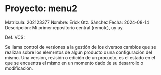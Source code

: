 # Proyecto: menu2

Matricula: 202123377
Nombre: Erick Gtz. Sánchez
Fecha: 2024-08-14
Descripción: Mi primer repositorio central (remoto), uy uy.

Def. VCS:

Se llama control de versiones a la gestión de los diversos cambios que se realizan sobre los elementos de algún producto o una configuración del mismo. Una versión, revisión o edición de un producto, es el estado en el que se encuentra el mismo en un momento dado de su desarrollo o modificación. 
